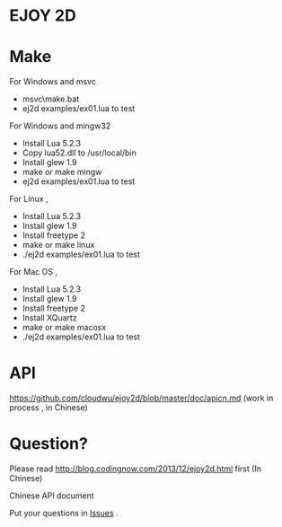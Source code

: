 EJOY 2D
=======

Make
====

For Windows and msvc

* msvc\make.bat
* ej2d examples/ex01.lua to test

For Windows and mingw32

* Install Lua 5.2.3
* Copy lua52.dll to /usr/local/bin
* Install glew 1.9
* make or make mingw
* ej2d examples/ex01.lua to test

For Linux ,

* Install Lua 5.2.3
* Install glew 1.9
* Install freetype 2
* make or make linux
* ./ej2d examples/ex01.lua to test

For Mac OS ,

* Install Lua 5.2.3
* Install glew 1.9
* Install freetype 2
* Install XQuartz
* make or make macosx
* ./ej2d examples/ex01.lua to test

API
====

https://github.com/cloudwu/ejoy2d/blob/master/doc/apicn.md  (work in process , in Chinese)

Question?
=======

Please read http://blog.codingnow.com/2013/12/ejoy2d.html first (In Chinese) 

Chinese API document 

Put your questions in [Issues](https://github.com/cloudwu/ejoy2d/issues) .


